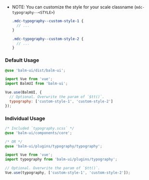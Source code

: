 - NOTE: You can customize the style for your scale classname (`mdc-typography--<STYLE>`)

  ```scss
  .mdc-typography--custom-style-1 {
    // ...
  }

  .mdc-typography--custom-style-2 {
    // ...
  }
  ```

### Default Usage

```scss
@use 'balm-ui/dist/balm-ui';
```

```js
import Vue from 'vue';
import BalmUI from 'balm-ui';

Vue.use(BalmUI, {
  // Optional. Overwrite the param of `$tt()`.
  typography: ['custom-style-1', 'custom-style-2']
});
```

### Individual Usage

```scss
/* Included `typography.scss` */
@use 'balm-ui/components/core';

/* OR */
@use 'balm-ui/plugins/typography/typography';
```

```js
import Vue from 'vue';
import typography from 'balm-ui/plugins/typography';

// Optional. Overwrite the param of `$tt()`.
Vue.use(typography, ['custom-style-1', 'custom-style-2']);
```
